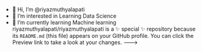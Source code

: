 - 👋 Hi, I’m @riyazmuthyalapati
- 👀 I’m interested in Learning Data Science  
- 🌱 I’m currently learning Machine learning 
riyazmuthyalapati/riyazmuthyalapati is a ✨ special ✨ repository because its `README.md` (this file) appears on your GitHub profile.
You can click the Preview link to take a look at your changes.
--->
